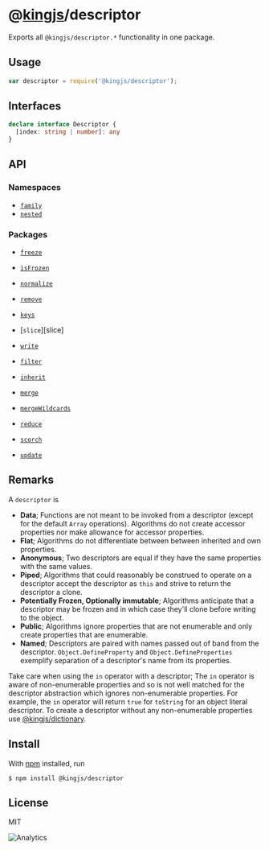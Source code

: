 # @[kingjs](https://www.npmjs.com/package/kingjs)/descriptor
Exports all `@kingjs/descriptor.*` functionality in one package.
## Usage
```js
var descriptor = require('@kingjs/descriptor');
```
## Interfaces
```ts
declare interface Descriptor {
  [index: string | number]: any
}
```
## API
### Namespaces
- [`family`][family]
- [`nested`][nested]

### Packages
- [`freeze`][freeze]
- [`isFrozen`][is-frozen]
- [`normalize`][normalize]
- [`remove`][remove]
- [`keys`][keys]
- [`slice`][slice]
- [`write`][write]

- [`filter`][filter]
- [`inherit`][inherit]
- [`merge`][merge]
- [`mergeWildcards`][merge-wildcards]
- [`reduce`][reduce]
- [`scorch`][scorch]
- [`update`][update]

## Remarks
A `descriptor` is
- **Data**; Functions are not meant to be invoked from a descriptor (except for the default `Array` operations). Algorithms do not create accessor properties nor make allowance for accessor properties.
- **Flat**; Algorithms do not differentiate between between inherited and own properties.
- **Anonymous**; Two descriptors are equal if they have the same properties with the same values. 
- **Piped**; Algorithms that could reasonably be construed to operate on a descriptor accept the descriptor as `this` and strive to return the descriptor a clone.
- **Potentially Frozen, Optionally immutable**; Algorithms anticipate that a descriptor may be frozen and in which case they'll clone before writing to the object. 
- **Public**; Algorithms ignore properties that are not enumerable and only create properties that are enumerable.
- **Named**; Descriptors are paired with names passed out of band from the descriptor. `Object.DefineProperty` and `Object.DefineProperties` exemplify separation of a descriptor's name from its properties. 

Take care when using the `in` operator with a descriptor; The `in` operator is aware of non-enumerable properties and so is not well matched for the descriptor abstraction which ignores non-enumerable properties. For example, the `in` operator will return `true` for `toString` for an object literal descriptor. To create a descriptor without any non-enumerable properties use [@kingjs/dictionary](https://www.npmjs.com/package/@kingjs/dictionary). 
## Install
With [npm](https://npmjs.org/) installed, run
```
$ npm install @kingjs/descriptor
```
## License
MIT

![Analytics](https://analytics.kingjs.net/descriptor)

  [family]: https://www.npmjs.com/package/@kingjs/descriptor.family
  [nested]: https://www.npmjs.com/package/@kingjs/descriptor.nested

  [filter]: https://www.npmjs.com/package/@kingjs/descriptor.filter
  [freeze]: https://www.npmjs.com/package/@kingjs/descriptor.freeze
  [inherit]: https://www.npmjs.com/package/@kingjs/descriptor.inherit
  [is-frozen]: https://www.npmjs.com/package/@kingjs/descriptor.is-frozen
  [keys]: https://www.npmjs.com/package/@kingjs/descriptor.keys
  [merge]: https://www.npmjs.com/package/@kingjs/descriptor.merge
  [merge-wildcards]: https://www.npmjs.com/package/@kingjs/descriptor.merge-wildcards
  [normalize]: https://www.npmjs.com/package/@kingjs/descriptor.normalize
  [reduce]: https://www.npmjs.com/package/@kingjs/descriptor.reduce
  [remove]: https://www.npmjs.com/package/@kingjs/descriptor.remove
  [scorch]: https://www.npmjs.com/package/@kingjs/descriptor.scorch
  [update]: https://www.npmjs.com/package/@kingjs/descriptor.update
  [write]: https://www.npmjs.com/package/@kingjs/descriptor.write
